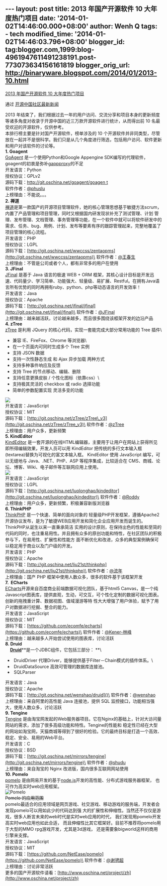 --- layout: post title: 2013 年国产开源软件 10 大年度热门项目 date:
'2014-01-02T14:46:00.000+08:00' author: Wenh Q tags: - tech
modified\_time: '2014-01-02T14:46:03.796+08:00' blogger\_id:
tag:blogger.com,1999:blog-4961947611491238191.post-773073634156161819
blogger\_orig\_url: http://binaryware.blogspot.com/2014/01/2013-10.html
---

[2013 年国产开源软件 10
大年度热门项目](http://www.oschina.net/news/47438/2013-top-10-hot-projects-in-china)

通过 [开源中国社区最新新闻](http://www.oschina.net/?from=rss)

2013
年结束了，我们根据过去一年的用户访问、交流分享和项目本身的更新频度等诸多角度对收录于开源中国的近三万款开源软件进行统计，从而得出前
10 名最受欢迎的开源软件，仅供参考。\
本排行榜主要是针对国产开源软件，榜单涉及的 10
个开源软件并非同类型，尽管放在一起并不是很科学。我们只是从几个角度进行筛选，包括用户访问、软件更新和用户对该软件的讨论等。\
**1. Goagent**\
[GoAgent](http://www.oschina.net/p/goagent) 是一个使用Python和Google
Appengine
SDK编写的代理软件，goagent的初衷是弥补[gappproxy](http://www.oschina.net/p/gappproxy)的不足\
开发语言：Python\
 授权协议：GPLv2\
源码下载：[http://git.oschina.net/goagent/goagen
t](http://git.oschina.net/goagent/goagent)\
软件作者：[@phuslu](http://my.oschina.net/phus)\
上榜理由：不能说。。。\
**2. 禅道**\
[禅道](http://www.oschina.net/p/zentaopms)是第一款国产的开源项目管理软件，她的核心管理思想基于敏捷方法scrum，内置了产品管理和项目管理，同时又根据国内研发现状补充了测试管理、计划
管理、发布管理、文档管理、事务管理等功能，在一个软件中就可以将软件研发中的需求、任务、bug、用例、计划、发布等要素有序的跟踪管理起来，完整地覆盖了项目管理的核心流程。\
开发语言：PHP\
授权协议：LGPL\
源码下载：[http://git.oschina.net/wwccss/zentaopms](http://git.oschina.net/wwccss/zentaopms)\
软件作者：[@王春生](http://my.oschina.net/easysoft)\
 上榜理由：不管是公司或者个人，都有非常多的用户在使用\
**3. JFinal**\
[JFinal](http://www.oschina.net/p/jfinal) 是基于 Java 语言的极速 WEB +
ORM
框架，其核心设计目标是开发迅速、代码量少、学习简单、功能强大、轻量级、易扩展、Restful。在拥有Java语言所有优势的同时再拥有ruby、python、php等动态语言的开发效率！\
开发语言：Java\
授权协议：Apache\
源码下载：[http://git.oschina.net/jfinal/jfinal](http://git.oschina.net/jfinal/jfinal)\
软件作者：[@JFinal](http://my.oschina.net/jfinal)\
 上榜理由：越来越活跃，讨论越来越多，而且很多围绕该框架开发的边沿产品\
**4. zTree**\
[zTree](http://www.oschina.net/p/ztree) 是利用 JQuery
的核心代码，实现一套能完成大部分常用功能的 Tree 插件\

-   兼容 IE、FireFox、Chrome 等浏览器\
-   在一个页面内可同时生成多个 Tree 实例
-   支持 JSON 数据
-   支持一次性静态生成 和 Ajax 异步加载 两种方式
-   支持多种事件响应及反馈
-   支持 Tree 的节点移动、编辑、删除
-   支持任意更换皮肤 / 个性化图标（依靠css）\
-   支持极其灵活的 checkbox 或 radio 选择功能
-   简单的参数配置实现 灵活多变的功能

![](http://static.oschina.net/uploads/space/2011/0703/155025_2fH2_12.png)\
开发语言：JavaScript\
授权协议：MIT\
源码下载：[http://git.oschina.net/zTree/zTree\_v3](http://git.oschina.net/zTree/zTree_v3)\
 软件作者：[@zTree](http://my.oschina.net/dyhunter)\
上榜理由：用户众多，更新频繁\
**5. KindEditor**\
[KindEditor](http://www.oschina.net/p/kindeditor) 是一套开源的在线HTML编辑器，主要用于让用户在网站上获得所见即所得编辑效果，开发人员可以用
KindEditor 把传统的多行文本输入框(textarea)替换为可视化的富文本输入框。
KindEditor 使用 JavaScript 编写，可以无缝地与 Java、.NET、PHP、ASP
等程序集成，比较适合在
CMS、商城、论坛、博客、Wiki、电子邮件等互联网应用上使用。\
![](http://static.oschina.net/uploads/space/2011/1211/151206_Ku7F_96323.gif)\
开发语言：JavaScript\
授权协议：LGPL\
源码下载：[http://git.oschina.net/luolonghao/kindeditor](http://git.oschina.net/luolonghao/kindeditor)\
 软件作者：[@Roddy](http://my.oschina.net/luolonghao)\
上榜理由：用户众多，更新频繁，积极兼容新版浏览器\
**6. ThinkPHP**\
[ThinkPHP](http://www.oschina.net/p/thinkphp) 是一个快速、简单的面向对象的
轻量级PHP开发框架，遵循Apache2开源协议发布，是为了敏捷WEB应用开发和简化企业应用开发而诞生的。ThinkPHP从诞生以来一直秉承简洁
实用的设计原则，在保持出色的性能和至简的代码的同时，也注重易用性。并且拥有众多的原创功能和特性，在社区团队的积极参与下，在易用性、扩展性和性能方
面不断优化和改进，众多的典型案例确保可以稳定用于商业以及门户级的开发。\
开发语言：PHP\
授权协议：Apache\
源码下载：[http://git.oschina.net/liu21st/thinkphp](http://git.oschina.net/liu21st/thinkphp)\
软件作者：[@流年](http://my.oschina.net/thinkphp)\
 上榜理由：国产 PHP 框架中使用人数众多，很多的软件基于该框架开发\
**7.  ECharts**\
[ECharts](http://www.oschina.net/p/echarts)开源来自百度商业前端数据可视化团队，基于html5
Canvas，是一个纯Javascript图表库，提供直观，生动，可交互，可个性化定制的数据可视化图表。创新的拖拽重计算、数据视图、值域漫游等特
性大大增强了用户体验，赋予了用户对数据进行挖掘、整合的能力。\
开发语言：JavaScript\
授权协议：MIT\
源码下载：[https://github.com/ecomfe/echarts](https://github.com/ecomfe/echarts)\
软件作者：[@Kener-林峰](http://my.oschina.net/kener)\
上榜理由：越来越多人开始尝试使用的图表库，讨论活跃\
**8. Druid**\
   
[**Druid**](http://www.oschina.net/p/druid)**是一个JDBC组件，它包括三部分： **\

-    DruidDriver 代理Driver，能够提供基于Filter－Chain模式的插件体系。\
-    DruidDataSource 高效可管理的数据库连接池。 
-    SQLParser 

开发语言：Java\
授权协议：Apache\
源码下载：[http://git.oschina.net/wenshao/druid]()\
软件作者：[@wenshao](http://my.oschina.net/wenshao)\
 上榜理由：来自阿里的高性能 Java 连接池，提供 SQL
监控接口，功能相当强大，使用人数众多，讨论活跃\
**9. Tengine**\
[Tengine](http://www.oschina.net/p/tengine) 是由淘宝网发起的Web服务器项目。它在Nginx的基础上，针对大访问量网站的需求，添加了很多高级功能和特性。Tengine的性能和
稳定性已经在大型的网站如淘宝网，天猫商城等得到了很好的检验。它的最终目标是打造一个高效、稳定、安全、易用的Web平台。\
开发语言：C\
授权协议：BSD\
源码下载：[http://git.oschina.net/mirrors/tengine](http://git.oschina.net/mirrors/tengine)\
软件作者：[@shudu](http://my.oschina.net/zhuzhaoyuan)\
 上榜理由：来自淘宝的 Nginx 改进版，国内很多互联网网站使用\
**10. Pomelo**\
[pomelo](http://www.oschina.net/p/pomelo) 是由网易开发的基于[node.js](http://www.oschina.net/p/nodejs)开发的高性能、分布式游戏服务器框架，
也可作为高实时web应用框架。\
![Pomelo](http://static.oschina.net/uploads/img/201211/20113154_UeAJ.png)\
~~Pomelo 的应用范围~~\
pomelo最适合的应用领域是网页游戏、社交游戏、移动游戏的服务端，开发者会发现pomelo可以用如此少的代码达到强
大的扩展性和伸缩性。当然还不仅仅是游戏，很多人断言未来的web时代是实时web应用的时代，
我们发现用pomelo开发高实时web应用也如此合适，
而且伸缩性比其它框架好。目前不推荐将pomelo用于大型的MMO
rpg游戏开发，尤其是3d游戏， 还是需要象bigworld这样的商用引擎来支撑。\
开发语言：JavaScript\
授权协议：MIT\
源码下载：[https://github.com/NetEase/pomelo](https://github.com/NetEase/pomelo)\
软件作者：[@谢骋超](http://my.oschina.net/xiecc)\
上榜理由：讨论非常活跃\
更多的国产开源软件请看：[http://www.oschina.net/project/zh](http://www.oschina.net/project/zh)
